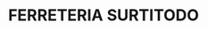 ---
title: "FERRETERIA SURTITODO"
url: /cabecera-municipal-argelia-cauca/ferreteria-surtitodo/
shop: hardware
---